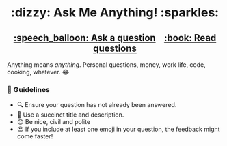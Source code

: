 <!-- markdownlint-disable-file MD033 -->
<!-- markdownlint-disable-file MD041 -->

<h1 align="center">:dizzy: Ask Me Anything! :sparkles:</h1>

<h2 align="center">
  <a href="../../issues/new">:speech_balloon: Ask a question</a> &nbsp;&nbsp; <a href="../../issues?q=is%3Aissue+is%3Aclosed+sort%3Aupdated-desc">:book: Read questions</a>
</h2>

Anything means *anything*. Personal questions, money, work life, code, cooking, whatever. :joy:

### :memo: Guidelines

- :mag: Ensure your question has not already been answered.
- :memo: Use a succinct title and description.
- :blush: Be nice, civil and polite
- :heart_eyes: If you include at least one emoji in your question, the feedback might come faster!
